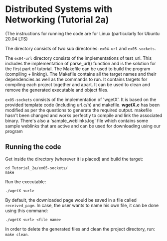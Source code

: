 # Distributed Systems with Networking (Tutorial 2a)

(The instructions for running the code are for Linux (particularly for Ubuntu 20.04 LTS)

The directory consists of two sub directories: `ex04-url` and `ex05-sockets`. 

The `ex04-url` directory consists of the implementations of test_url. This includes the implementation of parse_url() function and is the solution for the first part of tutorial. The Makefile can be used to build the program (compiling + linking). The Makefile contains all the target names and their dependencies as well as the commands to run. It contains targets for compiling each project together and apart. It can be used to clean and remove the generated executable and object files.

`ex05-sockets` consists of the implementation of 'wgetX'. It is based on the provided template code (including url.c/h) and makefile. **wgetX.c** has been modified as per the questions to generate the required output. makefile hasn't been changed and works perfectly to compile and link the associated binary. There's also a 'sample_weblinks.log' file which contains some sample weblinks that are active and can be used for downloading using our program


## Running the code

Get inside the directory (wherever it is placed) and build the target:
```shell
cd Tutorial_2a/ex05-sockets/
make
```

Run the executable:

`./wgetX <url>`

By default, the downloaded page would be saved in a file called `received_page`. In case, the user wants to name his own file, it can be done using this command:

`./wgetX <url> <file name>`

In order to delete the generated files and clean the project directory, run: `make clean`.
